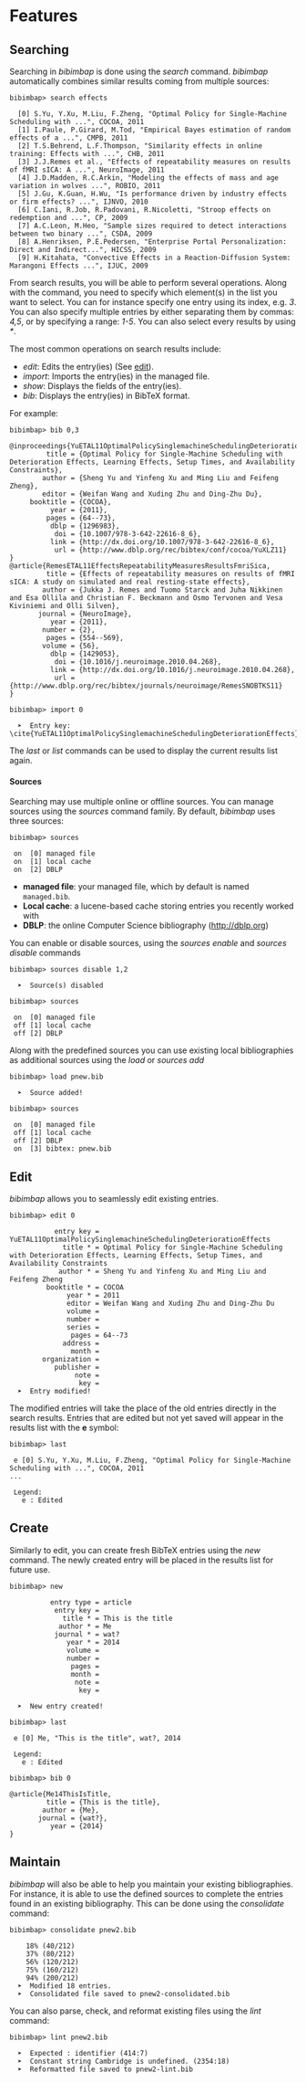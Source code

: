 <a id="search"></a>
# Features

## Searching

Searching in *bibimbap* is done using the
*search* command. *bibimbap* automatically combines similar results coming
from multiple sources:

    bibimbap> search effects
    
      [0] S.Yu, Y.Xu, M.Liu, F.Zheng, "Optimal Policy for Single-Machine Scheduling with ...", COCOA, 2011
      [1] I.Paule, P.Girard, M.Tod, "Empirical Bayes estimation of random effects of a ...", CMPB, 2011
      [2] T.S.Behrend, L.F.Thompson, "Similarity effects in online training: Effects with ...", CHB, 2011
      [3] J.J.Remes et al., "Effects of repeatability measures on results of fMRI sICA: A ...", NeuroImage, 2011
      [4] J.D.Madden, R.C.Arkin, "Modeling the effects of mass and age variation in wolves ...", ROBIO, 2011
      [5] J.Gu, K.Guan, H.Wu, "Is performance driven by industry effects or firm effects? ...", IJNVO, 2010
      [6] C.Iani, R.Job, R.Padovani, R.Nicoletti, "Stroop effects on redemption and ...", CP, 2009
      [7] A.C.Leon, M.Heo, "Sample sizes required to detect interactions between two binary ...", CSDA, 2009
      [8] A.Henriksen, P.E.Pedersen, "Enterprise Portal Personalization: Direct and Indirect...", HICSS, 2009
      [9] H.Kitahata, "Convective Effects in a Reaction-Diffusion System: Marangoni Effects ...", IJUC, 2009

From search results, you will be able to perform several operations.
Along with the command, you need to specify which element(s) in the
list you want to select. You can for instance specify one entry using its
index, e.g. *3*. You can also specify
multiple entries by either separating them by commas: *4,5*, or by specifying a
range: *1-5*. You can also select every results by using *\**.

The most common operations on search results include:

  * *edit*: Edits the entry(ies) (See <a href="#edit">edit</a>).
  * *import*: Imports the entry(ies) in the managed file.
  * *show*: Displays the fields of the entry(ies).
  * *bib*: Displays the entry(ies) in BibTeX format.

For example:

    bibimbap> bib 0,3
    
    @inproceedings{YuETAL11OptimalPolicySinglemachineSchedulingDeteriorationEffects,
             title = {Optimal Policy for Single-Machine Scheduling with Deterioration Effects, Learning Effects, Setup Times, and Availability Constraints},
            author = {Sheng Yu and Yinfeng Xu and Ming Liu and Feifeng Zheng},
            editor = {Weifan Wang and Xuding Zhu and Ding-Zhu Du},
         booktitle = {COCOA},
              year = {2011},
             pages = {64--73},
              dblp = {1296983},
               doi = {10.1007/978-3-642-22616-8_6},
              link = {http://dx.doi.org/10.1007/978-3-642-22616-8_6},
               url = {http://www.dblp.org/rec/bibtex/conf/cocoa/YuXLZ11}
    }
    @article{RemesETAL11EffectsRepeatabilityMeasuresResultsFmriSica,
             title = {Effects of repeatability measures on results of fMRI sICA: A study on simulated and real resting-state effects},
            author = {Jukka J. Remes and Tuomo Starck and Juha Nikkinen and Esa Ollila and Christian F. Beckmann and Osmo Tervonen and Vesa Kiviniemi and Olli Silven},
           journal = {NeuroImage},
              year = {2011},
            number = {2},
             pages = {554--569},
            volume = {56},
              dblp = {1429053},
               doi = {10.1016/j.neuroimage.2010.04.268},
              link = {http://dx.doi.org/10.1016/j.neuroimage.2010.04.268},
               url = {http://www.dblp.org/rec/bibtex/journals/neuroimage/RemesSNOBTKS11}
    }
    
    bibimbap> import 0
    
      ➤  Entry key: \cite{YuETAL11OptimalPolicySinglemachineSchedulingDeteriorationEffects}


The *last* or *list* commands can be used to display the current results list again.

#### Sources

Searching may use multiple online or offline sources. You can manage sources
using the *sources* command family. By default, *bibimbap* uses three sources:

    bibimbap> sources
    
     on  [0] managed file
     on  [1] local cache
     on  [2] DBLP

  * **managed file**: your managed file, which by default is named `managed.bib`.
  * **Local cache**: a lucene-based cache storing entries you recently worked with
  * **DBLP**: the online Computer Science bibliography (<a href="http://dblp.org">http://dblp.org</a>)

You can enable or disable sources, using the *sources enable* and *sources
disable* commands

    bibimbap> sources disable 1,2
    
      ➤  Source(s) disabled
    
    bibimbap> sources
    
     on  [0] managed file
     off [1] local cache
     off [2] DBLP

Along with the predefined sources you can use existing local bibliographies as additional sources using the *load* or *sources add*
<a id="edit"></a>

    bibimbap> load pnew.bib
    
      ➤  Source added!
    
    bibimbap> sources
    
     on  [0] managed file
     off [1] local cache
     off [2] DBLP
     on  [3] bibtex: pnew.bib
    

## Edit

*bibimbap* allows you to seamlessly edit existing entries.

    bibimbap> edit 0
    
               entry key = YuETAL11OptimalPolicySinglemachineSchedulingDeteriorationEffects
                 title * = Optimal Policy for Single-Machine Scheduling with Deterioration Effects, Learning Effects, Setup Times, and Availability Constraints
                author * = Sheng Yu and Yinfeng Xu and Ming Liu and Feifeng Zheng
             booktitle * = COCOA
                  year * = 2011
                  editor = Weifan Wang and Xuding Zhu and Ding-Zhu Du
                  volume = 
                  number = 
                  series = 
                   pages = 64--73
                 address = 
                   month = 
            organization = 
               publisher = 
                    note = 
                     key = 
      ➤  Entry modified!

The modified entries will take the place of the old entries directly in the search results. Entries that are edited but not yet saved will appear in the results list with the **e** symbol:
<a id="create"></a>

    bibimbap> last
    
     e [0] S.Yu, Y.Xu, M.Liu, F.Zheng, "Optimal Policy for Single-Machine Scheduling with ...", COCOA, 2011
    ...
    
     Legend:
       e : Edited
    

## Create

Similarly to edit, you can create fresh BibTeX entries using the *new* command. The newly created entry will be placed in the results list for future use.

    bibimbap> new
    
              entry type = article
               entry key = 
                 title * = This is the title
                author * = Me
               journal * = wat?
                  year * = 2014
                  volume = 
                  number = 
                   pages = 
                   month = 
                    note = 
                     key = 
    
      ➤  New entry created!
    
    bibimbap> last
    
     e [0] Me, "This is the title", wat?, 2014
    
     Legend:
       e : Edited
    
    bibimbap> bib 0
    
    @article{Me14ThisIsTitle,
             title = {This is the title},
            author = {Me},
           journal = {wat?},
              year = {2014}
    }

<a id="maintain"></a>
## Maintain

*bibimbap* will also be able to help you maintain your existing bibliographies.
For instance, it is able to use the defined sources to complete the entries
found in an existing bibliography. This can be done using the *consolidate*
command:

    bibimbap> consolidate pnew2.bib
    
        18% (40/212)
        37% (80/212)
        56% (120/212)
        75% (160/212)
        94% (200/212)
      ➤  Modified 18 entries.
      ➤  Consolidated file saved to pnew2-consolidated.bib


You can also parse, check, and reformat existing files using the *lint* command:

    bibimbap> lint pnew2.bib
    
      ➤  Expected : identifier (414:7)
      ➤  Constant string Cambridge is undefined. (2354:18)
      ➤  Reformatted file saved to pnew2-lint.bib
